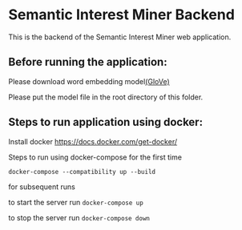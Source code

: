 # Semantic Interest Miner Backend

This is the backend of the Semantic Interest Miner web application.

## Before running the application:

Please download word embedding model[(GloVe)](https://drive.google.com/file/d/1FfQgEjR6q1NyFsD_-kOdBCHMXB2QmNxN/view?usp=sharing) 

Please put the model file in the root directory of this folder.




## Steps to run application using docker:

Install docker https://docs.docker.com/get-docker/

Steps to run using docker-compose for the first time

```
docker-compose --compatibility up --build
```


for subsequent runs

to start the server run `docker-compose up`

to stop the server run `docker-compose down`
